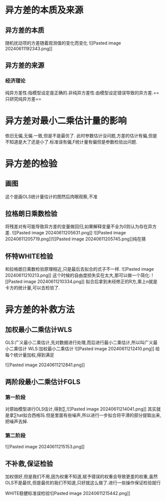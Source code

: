 
# 异方差的本质及来源

## 异方差的本质

随机扰动项的方差随着观测值的变化而变化
![[Pasted image 20240611192343.png]]

## 异方差的来源

### 经济理论

纯异方差性:指模型设定是正确的.非纯异方差性:由模型设定错误导致的异方差.==只研究纯异方差==

# 异方差对最小二乘估计量的影响

依旧无偏,无偏.一致,但是不是最优了.
此时参数估计没问题,方差的估计有偏,但是不知道是大了还是小了.标准误有偏,F统计量有偏但是参数检验出问题.

# 异方差的检验

## 画图

这个是画OLS统计量估计的图然后肉眼观察,不准

## 拉格朗日乘数检验

将残差对有可能导致异方差的变量做回归,如果解释变量不全为0则认为存在异方差.
![[Pasted image 20240611205631.png]]
![[Pasted image 20240611205719.png]]![[Pasted image 20240611205745.png]]纯在猜

## 怀特WHITE检验

和拉格朗日乘数检验原理相近,只是最后去拟合的式子不一样.
![[Pasted image 20240611210213.png]]
这个时候的自由度损失实在太大,那可以做一个简化:
![[Pasted image 20240611210334.png]]
拟合后拿到未经修正的R方,乘上n就是卡方的统计量,可以去检验了.

# 异方差的补救方法

## 加权最小二乘估计WLS

GLS:广义最小二乘估计,先对数据进行处理,而后进行最小二乘估计,所以叫广义最小二乘估计
WLS:加权最小二乘估计
![[Pasted image 20240611212410.png]]
给每个统计量加权,得到满足

![[Pasted image 20240611212841.png]]

## 两阶段最小二乘估计FGLS

### 第一阶段

对原始模型进行OLS估计,得到∑,![[Pasted image 20240611214041.png]]
其实就是拿∑hat拟合西格玛.但是里面有些噪声,所以进行一步拟合将平滑的部分提取出来,把噪声去掉.

### 第二阶段

![[Pasted image 20240611215153.png]]

## 不补救,保证检验

加权很好,但是我们不用,因为权重不知道,赋予错误的权重会导致更差的权重,虽然OLS不是最优,但是最优的我们不知道,只好就这么做了.进行一些操作保证检验就行

WHITE稳健标准误检验![[Pasted image 20240611215442.png]] 


